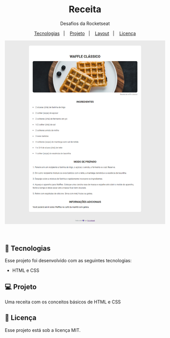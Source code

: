 <h1 align="center"> Receita </h1>

<p align="center">
Desafios da Rocketseat
</p>

<p align="center">
  <a href="#-tecnologias">Tecnologias</a>&nbsp;&nbsp;&nbsp;|&nbsp;&nbsp;&nbsp;
  <a href="#-projeto">Projeto</a>&nbsp;&nbsp;&nbsp;|&nbsp;&nbsp;&nbsp;
  <a href="#-layout">Layout</a>&nbsp;&nbsp;&nbsp;|&nbsp;&nbsp;&nbsp;
  <a href="#memo-licença">Licença</a>
</p>

<p align="center">
  <img alt="License" src=".github/screencapture-127-0-0-1-5500-01-recipe-index-html-2021-09-01-15_25_07.png">
</p>

<br>

## 🚀 Tecnologias

Esse projeto foi desenvolvido com as seguintes tecnologias:

- HTML e CSS

## 💻 Projeto

Uma receita com os conceitos básicos de HTML e CSS

## :memo: Licença

Esse projeto está sob a licença MIT.
